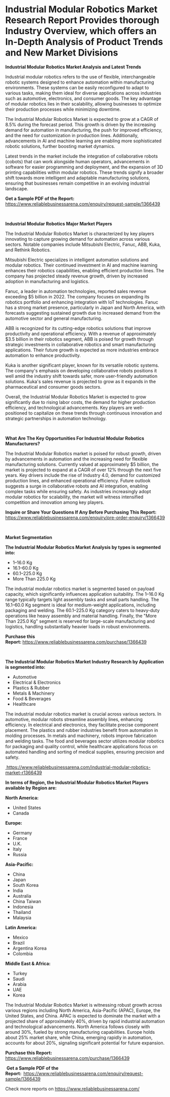 <p><h1>Industrial Modular Robotics Market Research Report Provides thorough Industry Overview, which offers an In-Depth Analysis of Product Trends and New Market Divisions</h1></p><p><strong>Industrial Modular Robotics Market Analysis and Latest Trends</strong></p>
<p><p>Industrial modular robotics refers to the use of flexible, interchangeable robotic systems designed to enhance automation within manufacturing environments. These systems can be easily reconfigured to adapt to various tasks, making them ideal for diverse applications across industries such as automotive, electronics, and consumer goods. The key advantage of modular robotics lies in their scalability, allowing businesses to optimize their production processes while minimizing downtime.</p><p>The Industrial Modular Robotics Market is expected to grow at a CAGR of 8.5% during the forecast period. This growth is driven by the increasing demand for automation in manufacturing, the push for improved efficiency, and the need for customization in production lines. Additionally, advancements in AI and machine learning are enabling more sophisticated robotic solutions, further boosting market dynamics.</p><p>Latest trends in the market include the integration of collaborative robots (cobots) that can work alongside human operators, advancements in software for easier programming and deployment, and the expansion of 3D printing capabilities within modular robotics. These trends signify a broader shift towards more intelligent and adaptable manufacturing solutions, ensuring that businesses remain competitive in an evolving industrial landscape.</p></p>
<p><strong>Get a Sample PDF of the Report:&nbsp;</strong> <a href="https://www.reliablebusinessarena.com/enquiry/request-sample/1366439?utm_campaign=2746&utm_medium=2&utm_source=Github&utm_content=ia&utm_term=22032025&utm_id=industrial-modular-robotics">https://www.reliablebusinessarena.com/enquiry/request-sample/1366439</a></p>
<p>&nbsp;</p>
<p><strong>Industrial Modular Robotics Major Market Players</strong></p>
<p><p>The Industrial Modular Robotics Market is characterized by key players innovating to capture growing demand for automation across various sectors. Notable companies include Mitsubishi Electric, Fanuc, ABB, Kuka, and Rethink Robotics.</p><p>Mitsubishi Electric specializes in intelligent automation solutions and modular robotics. Their continued investment in AI and machine learning enhances their robotics capabilities, enabling efficient production lines. The company has projected steady revenue growth, driven by increased adoption in manufacturing and logistics.</p><p>Fanuc, a leader in automation technologies, reported sales revenue exceeding $5 billion in 2022. The company focuses on expanding its robotics portfolio and enhancing integration with IoT technologies. Fanuc has a strong market presence, particularly in Japan and North America, with forecasts suggesting sustained growth due to increased demand from the automotive sector and general manufacturing.</p><p>ABB is recognized for its cutting-edge robotics solutions that improve productivity and operational efficiency. With a revenue of approximately $3.5 billion in their robotics segment, ABB is poised for growth through strategic investments in collaborative robotics and smart manufacturing applications. Their future growth is expected as more industries embrace automation to enhance productivity.</p><p>Kuka is another significant player, known for its versatile robotic systems. The company's emphasis on developing collaborative robots positions it well amid the industry shift towards safer, more user-friendly automation solutions. Kuka's sales revenue is projected to grow as it expands in the pharmaceutical and consumer goods sectors.</p><p>Overall, the Industrial Modular Robotics Market is expected to grow significantly due to rising labor costs, the demand for higher production efficiency, and technological advancements. Key players are well-positioned to capitalize on these trends through continuous innovation and strategic partnerships in automation technology.</p></p>
<p>&nbsp;</p>
<p><strong>What Are The Key Opportunities For Industrial Modular Robotics Manufacturers?</strong></p>
<p><p>The Industrial Modular Robotics market is poised for robust growth, driven by advancements in automation and the increasing need for flexible manufacturing solutions. Currently valued at approximately $5 billion, the market is projected to expand at a CAGR of over 12% through the next five years. Key drivers include the rise of Industry 4.0, demand for customized production lines, and enhanced operational efficiency. Future outlook suggests a surge in collaborative robots and AI integration, enabling complex tasks while ensuring safety. As industries increasingly adopt modular robotics for scalability, the market will witness intensified competition and innovation among key players.</p></p>
<p><strong>Inquire or Share Your Questions If Any Before Purchasing This Report:</strong> <a href="https://www.reliablebusinessarena.com/enquiry/pre-order-enquiry/1366439?utm_campaign=2746&utm_medium=2&utm_source=Github&utm_content=ia&utm_term=22032025&utm_id=industrial-modular-robotics">https://www.reliablebusinessarena.com/enquiry/pre-order-enquiry/1366439</a></p>
<p>&nbsp;</p>
<p><strong>Market Segmentation</strong></p>
<p><strong>The Industrial Modular Robotics Market Analysis by types is segmented into:</strong></p>
<p><ul><li>1–16.0 Kg</li><li>16.1–60.0 Kg</li><li>60.1–225.0 Kg</li><li>More Than 225.0 Kg</li></ul></p>
<p><p>The industrial modular robotics market is segmented based on payload capacity, which significantly influences application suitability. The 1–16.0 Kg range typically targets light assembly tasks and small parts handling. The 16.1–60.0 Kg segment is ideal for medium-weight applications, including packaging and welding. The 60.1–225.0 Kg category caters to heavy-duty operations like heavy assembly and material handling. Finally, the "More Than 225.0 Kg" segment is reserved for large-scale manufacturing and logistics, handling substantially heavier loads in robust environments.</p></p>
<p><strong>Purchase this Report:&nbsp;</strong><a href="https://www.reliablebusinessarena.com/purchase/1366439?utm_campaign=2746&utm_medium=2&utm_source=Github&utm_content=ia&utm_term=22032025&utm_id=industrial-modular-robotics">https://www.reliablebusinessarena.com/purchase/1366439</a></p>
<p>&nbsp;</p>
<p><strong>The Industrial Modular Robotics Market Industry Research by Application is segmented into:</strong></p>
<p><ul><li>Automotive</li><li>Electrical & Electronics</li><li>Plastics & Rubber</li><li>Metals & Machinery</li><li>Food & Beverages</li><li>Healthcare</li></ul></p>
<p><p>The industrial modular robotics market is crucial across various sectors. In automotive, modular robots streamline assembly lines, enhancing efficiency. In electrical and electronics, they facilitate precise component placement. The plastics and rubber industries benefit from automation in molding processes. In metals and machinery, robots improve fabrication and welding tasks. The food and beverages sector utilizes modular robotics for packaging and quality control, while healthcare applications focus on automated handling and sorting of medical supplies, ensuring precision and safety.</p></p>
<p><a href="https://www.reliablebusinessarena.com/industrial-modular-robotics-market-r1366439?utm_campaign=2746&utm_medium=2&utm_source=Github&utm_content=ia&utm_term=22032025&utm_id=industrial-modular-robotics">&nbsp;https://www.reliablebusinessarena.com/industrial-modular-robotics-market-r1366439</a></p>
<p><strong>In terms of Region, the Industrial Modular Robotics Market Players available by Region are:</strong></p>
<p>
    <p> <strong> North America: </strong>
        <ul>
            <li>United States</li>
            <li>Canada</li>
        </ul>
        </p> 
    <p> <strong> Europe: </strong>
        <ul>
            <li>Germany</li>
            <li>France</li>
            <li>U.K.</li>
            <li>Italy</li>
            <li>Russia</li>
        </ul>
        </p> 
    <p> <strong> Asia-Pacific: </strong>
        <ul>
            <li>China</li>
            <li>Japan</li>
            <li>South Korea</li>
            <li>India</li>
            <li>Australia</li>
            <li>China Taiwan</li>
            <li>Indonesia</li>
            <li>Thailand</li>
            <li>Malaysia</li>
        </ul>
        </p> 
    <p> <strong> Latin America: </strong>
        <ul>
            <li>Mexico</li>
            <li>Brazil</li>
            <li>Argentina Korea</li>
            <li>Colombia</li>
        </ul>
        </p> 
    <p> <strong> Middle East & Africa: </strong>
        <ul>
            <li>Turkey</li>
            <li>Saudi</li>
            <li>Arabia</li>
            <li>UAE</li>
            <li>Korea</li>
        </ul>
    </p>
    </p>
<p><p>The Industrial Modular Robotics Market is witnessing robust growth across various regions including North America, Asia-Pacific (APAC), Europe, the United States, and China. APAC is expected to dominate the market with a projected share of approximately 40%, driven by rapid industrial automation and technological advancements. North America follows closely with around 30%, fueled by strong manufacturing capabilities. Europe holds about 25% market share, while China, emerging rapidly in automation, accounts for about 20%, signaling significant potential for future expansion.</p></p>
<p><strong>Purchase this Report: </strong><a href="https://www.reliablebusinessarena.com/purchase/1366439?utm_campaign=2746&utm_medium=2&utm_source=Github&utm_content=ia&utm_term=22032025&utm_id=industrial-modular-robotics">https://www.reliablebusinessarena.com/purchase/1366439</a></p>
<p>&nbsp;<strong>Get a Sample PDF of the Report:&nbsp;&nbsp;</strong><a href="https://www.reliablebusinessarena.com/enquiry/request-sample/1366439?utm_campaign=2746&utm_medium=2&utm_source=Github&utm_content=ia&utm_term=22032025&utm_id=industrial-modular-robotics">https://www.reliablebusinessarena.com/enquiry/request-sample/1366439</a></p>
<p><strong></strong></p>
<p>Check more reports on <a href="https://www.reliablebusinessarena.com/?utm_campaign=2746&utm_medium=2&utm_source=Github&utm_content=ia&utm_term=22032025&utm_id=industrial-modular-robotics">https://www.reliablebusinessarena.com/</a></p>